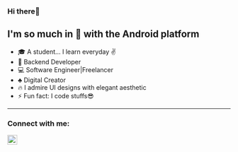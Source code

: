 ### Hi there👋


## I'm so much in 💙 with the Android platform 


- 🎓 A student... I learn everyday ✌
- 📱 Backend Developer
- 💻 Software Engineer|Freelancer
- ♣ Digital Creator 
- 🔥 I admire UI designs with elegant aesthetic
- ⚡ Fun fact: I code stuffs😎

---
### Connect with me:

[<img align="left" alt="ay.codes | Instagram" width="22px" src="https://cdn.jsdelivr.net/npm/simple-icons@3.13.0/icons/instagram.svg" />][instagram]


<br />
<br />



[instagram]: https://instagram.com/ay.codes

